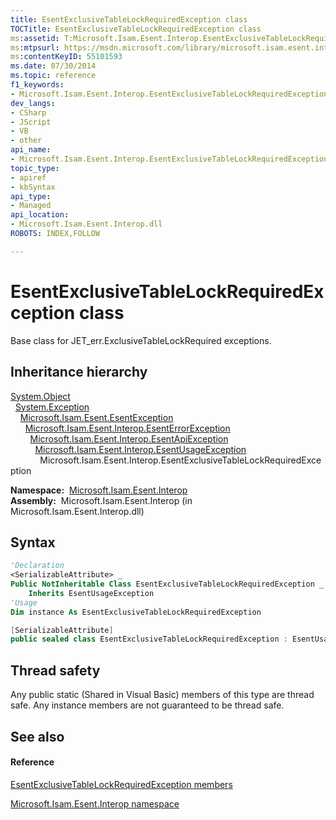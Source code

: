 ```yaml
---
title: EsentExclusiveTableLockRequiredException class
TOCTitle: EsentExclusiveTableLockRequiredException class
ms:assetid: T:Microsoft.Isam.Esent.Interop.EsentExclusiveTableLockRequiredException
ms:mtpsurl: https://msdn.microsoft.com/library/microsoft.isam.esent.interop.esentexclusivetablelockrequiredexception(v=EXCHG.10)
ms:contentKeyID: 55101593
ms.date: 07/30/2014
ms.topic: reference
f1_keywords:
- Microsoft.Isam.Esent.Interop.EsentExclusiveTableLockRequiredException
dev_langs:
- CSharp
- JScript
- VB
- other
api_name: 
- Microsoft.Isam.Esent.Interop.EsentExclusiveTableLockRequiredException
topic_type: 
- apiref
- kbSyntax
api_type: 
- Managed
api_location: 
- Microsoft.Isam.Esent.Interop.dll
ROBOTS: INDEX,FOLLOW

---
```


# EsentExclusiveTableLockRequiredException class

Base class for JET_err.ExclusiveTableLockRequired exceptions.

## Inheritance hierarchy

[System.Object](/dotnet/api/system.object)  
  [System.Exception](/dotnet/api/system.exception)  
    [Microsoft.Isam.Esent.EsentException](dn292088\(v=exchg.10\).md)  
      [Microsoft.Isam.Esent.Interop.EsentErrorException](dn274314\(v=exchg.10\).md)  
        [Microsoft.Isam.Esent.Interop.EsentApiException](dn334231\(v=exchg.10\).md)  
          [Microsoft.Isam.Esent.Interop.EsentUsageException](dn350849\(v=exchg.10\).md)  
            Microsoft.Isam.Esent.Interop.EsentExclusiveTableLockRequiredException  

**Namespace:**  [Microsoft.Isam.Esent.Interop](hh596136\(v=exchg.10\).md)  
**Assembly:**  Microsoft.Isam.Esent.Interop (in Microsoft.Isam.Esent.Interop.dll)

## Syntax

``` vb
'Declaration
<SerializableAttribute> _
Public NotInheritable Class EsentExclusiveTableLockRequiredException _
    Inherits EsentUsageException
'Usage
Dim instance As EsentExclusiveTableLockRequiredException
```

``` csharp
[SerializableAttribute]
public sealed class EsentExclusiveTableLockRequiredException : EsentUsageException
```

## Thread safety

Any public static (Shared in Visual Basic) members of this type are thread safe. Any instance members are not guaranteed to be thread safe.

## See also

#### Reference

[EsentExclusiveTableLockRequiredException members](dn274316\(v=exchg.10\).md)

[Microsoft.Isam.Esent.Interop namespace](hh596136\(v=exchg.10\).md)